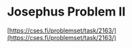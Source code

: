 # Josephus Problem II

[https://cses.fi/problemset/task/2163/](https://cses.fi/problemset/task/2163/)
